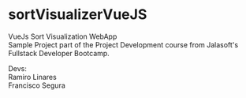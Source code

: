 # sortVisualizerVueJS
VueJs Sort Visualization WebApp    
Sample Project part of the Project Development course from Jalasoft's Fullstack Developer Bootcamp.  

Devs:  
Ramiro Linares  
Francisco Segura